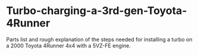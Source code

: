 # Turbo-charging-a-3rd-gen-Toyota-4Runner
Parts list and rough explanation of the steps needed for installing a turbo on a 
2000 Toyota 4Runner 4x4 with a 5VZ-FE engine.
